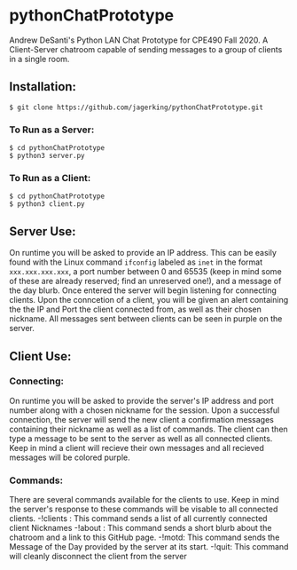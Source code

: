 # pythonChatPrototype
Andrew DeSanti's Python LAN Chat Prototype for CPE490 Fall 2020. A Client-Server chatroom capable of sending messages to a group of clients in a single room.  
## Installation:
`$ git clone https://github.com/jagerking/pythonChatPrototype.git`
### To Run as a Server:
```
$ cd pythonChatPrototype 
$ python3 server.py
```
### To Run as a Client:
```
$ cd pythonChatPrototype 
$ python3 client.py
```
## Server Use:
On runtime you will be asked to provide an IP address. This can be easily found with the Linux command `ifconfig` labeled as `inet` in the format `xxx.xxx.xxx.xxx`, a port number between 0 and 65535 (keep in mind some of these are already reserved; find an unreserved one!), and a message of the day blurb. Once entered the server will begin listening for connecting clients. Upon the conncetion of a client, you will be given an alert containing the the IP and Port the client connected from, as well as their chosen nickname. All messages sent between clients can be seen in purple on the server. 
## Client Use:
### Connecting:
On runtime you will be asked to provide the server's IP address and port number along with a chosen nickname for the session. Upon a successful connection, the server will send the new client a confirmation messages containing their nickname as well as a list of commands. The client can then type a message to be sent to the server as well as all connected clients. Keep in mind a client will recieve their own messages and all recieved messages will be colored purple. 
### Commands:
There are several commands available for the clients to use. Keep in mind the server's response to these commands will be visable to all connected clients.
-!clients : This command sends a list of all currently connected client Nicknames
-!about : This command sends a short blurb about the chatroom and a link to this GitHub page.
-!motd: This command sends the Message of the Day provided by the server at its start.
-!quit: This command will cleanly disconnect the client from the server